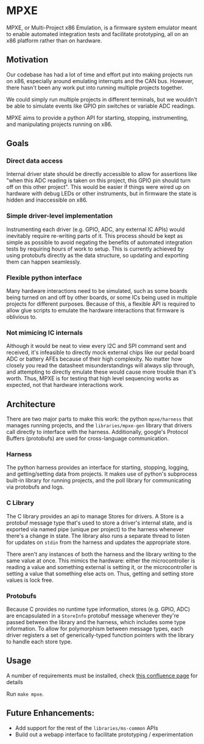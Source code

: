 # MPXE
MPXE, or Multi-Project x86 Emulation, is a firmware system emulator meant to enable automated integration tests and facilitate prototyping, all on an x86 platform rather than on hardware.

## Motivation
Our codebase has had a lot of time and effort put into making projects run on x86, especially around emulating interrupts and the CAN bus. However, there hasn't been any work put into running multiple projects together. 

We could simply run multiple projects in different terminals, but we wouldn't be able to simulate events like GPIO pin switches or variable ADC readings.

MPXE aims to provide a python API for starting, stopping, instrumenting, and manipulating projects running on x86.

## Goals
### **Direct data access**
Internal driver state should be directly accessible to allow for assertions like "when this ADC reading is taken on this project, this GPIO pin should turn off on this other project". This would be easier if things were wired up on hardware with debug LEDs or other instruments, but in firmware the state is hidden and inaccessible on x86.

### **Simple driver-level implementation**
Instrumenting each driver (e.g. GPIO, ADC, any external IC APIs) would inevitably require re-writing parts of it. This process should be kept as simple as possible to avoid negating the benefits of automated integration tests by requiring hours of work to setup. This is currently achieved by using protobufs directly as the data structure, so updating and exporting them can happen seamlessly.

### **Flexible python interface**
Many hardware interactions need to be simulated, such as some boards being turned on and off by other boards, or some ICs being used in multiple projects for different purposes. Because of this, a flexible API is required to allow glue scripts to emulate the hardware interactions that firmware is oblivious to.

### **Not mimicing IC internals**
Although it would be neat to view every I2C and SPI command sent and received, it's infeasible to directly mock external chips like our pedal board ADC or battery AFEs because of their high complexity. No matter how closely you read the datasheet misunderstandings will always slip through, and attempting to directly emulate these would cause more trouble than it's worth. Thus, MPXE is for testing that high level sequencing works as expected, not that hardware interactions work.

## Architecture
There are two major parts to make this work: the python `mpxe/harness` that manages running projects, and the `libraries/mpxe-gen` library that drivers call directly to interface with the harness. Additionally, google's Protocol Buffers (protobufs) are used for cross-language communication.

### **Harness**
The python harness provides an interface for starting, stopping, logging, and getting/setting data from projects. It makes use of python's subprocess built-in library for running projects, and the poll library for communicating via protobufs and logs.

### **C Library**
The C library provides an api to manage Stores for drivers. A Store is a protobuf message type that's used to store a driver's internal state, and is exported via named pipe (unique per project) to the harness whenever there's a change in state. The library also runs a separate thread to listen for updates on `stdin` from the harness and updates the appropriate store.

There aren't any instances of both the harness and the library writing to the same value at once. This mimics the hardware: either the microcontroller is reading a value and something external is setting it, or the microcontroller is setting a value that something else acts on. Thus, getting and setting store values is lock free.

### **Protobufs**
Because C provides no runtime type information, stores (e.g. GPIO, ADC) are encapsulated in a `StoreInfo` protobuf message whenever they're passed between the library and the harness, which includes some type information. To allow for polymorphism between message types, each driver registers a set of generically-typed function pointers with the library to handle each store type.

## Usage
A number of requirements must be installed, check [this confluence page] for details

[this confluence page]: https://uwmidsun.atlassian.net/wiki/spaces/ELEC/pages/1713471489/MPXE+requirements+installation

Run `make mpxe`.

## Future Enhancements:
- Add support for the rest of the `libraries/ms-common` APIs
- Build out a webapp interface to facilitate prototyping / experimentation
